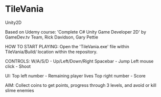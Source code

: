 # TileVania
 Unity2D

Based on Udemy course:
'Complete C# Unity Game Developer 2D' 
by GameDev.tv Team, Rick Davidson, Gary Pettie

HOW TO START PLAYING:
Open the 'TileVania.exe' file within TileVania/Build/ location within the repository. 

CONTROLS:
W/A/S/D - Up/Left/Down/Right
Spacebar - Jump
Left mouse click - Shoot

UI:
Top left number - Remaining player lives
Top right number - Score

AIM:
Collect coins to get points, progress through 3 levels, and avoid or kill slime enemies
